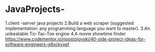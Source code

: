 # JavaProjects-
1.client -server java projects 
2.Build a web scraper (suggested implementation: any programming language you want to master).
3.An unbeatable Tic-Tac-Toe engine 
4.A movie showtime finder
https://www.codementor.io/npostolovski/40-side-project-ideas-for-software-engineers-g8xckyxef

